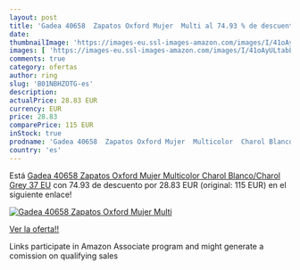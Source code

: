 ```yaml
---
layout: post
title: 'Gadea 40658  Zapatos Oxford Mujer  Multi al 74.93 % de descuento'
date: 
thumbnailImage: 'https://images-eu.ssl-images-amazon.com/images/I/41oAyULtabL._SL200_.jpg'
images: [ 'https://images-eu.ssl-images-amazon.com/images/I/41oAyULtabL._SL200_.jpg' ]
comments: true
category: ofertas
author: ring
slug: 'B01NBHZOTG-es'
description:
actualPrice: 28.83 EUR
currency: EUR
price: 28.83
comparePrice: 115 EUR
inStock: true
prodname: 'Gadea 40658  Zapatos Oxford Mujer  Multicolor  Charol Blanco/Charol Grey   37 EU'
country: 'es'
---
```


Está [Gadea 40658  Zapatos Oxford Mujer  Multicolor  Charol Blanco/Charol Grey   37 EU](https://www.amazon.es/dp/B01NBHZOTG/?tag=tolees-21) con 74.93 de descuento por 28.83 EUR (original: 115 EUR) en el siguiente enlace!

[![Gadea 40658  Zapatos Oxford Mujer  Multi](https://images-eu.ssl-images-amazon.com/images/I/41oAyULtabL._SL200_.jpg)](https://www.amazon.es/dp/B01NBHZOTG/?tag=tolees-21)

[Ver la oferta!!](https://www.amazon.es/dp/B01NBHZOTG/?tag=tolees-21)

Links participate in Amazon Associate program and might generate a comission on qualifying sales


